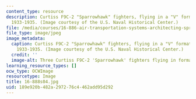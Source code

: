 ```yaml
---
content_type: resource
description: Curtiss F9C-2 "Sparrowhawk" fighters, flying in a "V" formation, circa
  1933-1935. (Image courtesy of the U.S. Naval Historical Center.)
file: /media/courses/16-886-air-transportation-systems-architecting-spring-2004/189e920b482a297276c4462add95d292_16-888s04.jpg
file_type: image/jpeg
image_metadata:
  caption: Curtiss F9C-2 "Sparrowhawk" fighters, flying in a "V" formation, circa
    1933-1935. (Image courtesy of the U.S. Naval Historical Center.)
  credit: ''
  image-alt: Three Curtiss F9C-2 'Sparrowhawk' fighters flying in formation.
learning_resource_types: []
ocw_type: OCWImage
resourcetype: Image
title: 16-888s04.jpg
uid: 189e920b-482a-2972-76c4-462add95d292
---
```


